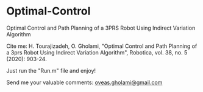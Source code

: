 # Optimal-Control

Optimal Control and Path Planning of a 3PRS Robot Using Indirect Variation Algorithm


Cite me: H. Tourajizadeh, O. Gholami, "Optimal Control and Path Planning of a 3prs Robot Using Indirect Variation Algorithm", Robotica, vol. 38, no. 5 (2020): 903-24.



Just run the "Run.m" file and enjoy!



Send me your valuable comments: oveas.gholami@gmail.com
